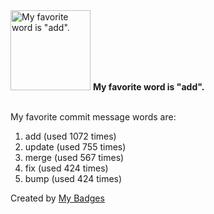 <img src="https://my-badges.github.io/my-badges/favorite-word.png" alt="My favorite word is &quot;add&quot;." title="My favorite word is &quot;add&quot;." width="128">
<strong>My favorite word is &quot;add&quot;.</strong>
<br><br>

My favorite commit message words are:

1. add (used 1072 times)
2. update (used 755 times)
3. merge (used 567 times)
4. fix (used 424 times)
5. bump (used 424 times)


Created by <a href="https://github.com/my-badges/my-badges">My Badges</a>